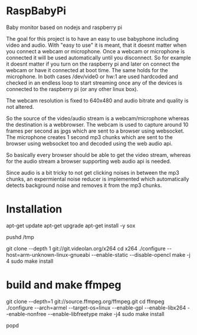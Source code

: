 # RaspBabyPi
Baby monitor based on nodejs and raspberry pi

The goal for this project is to have an easy to use babyphone including video and audio. With "easy to use" it is meant, that it doesnt matter when you connect a webcam or microphone. Once a webcam or microphone is connected it will be used automatically until you disconnect. So for example it doesnt matter if you turn on the raspberry pi and later on connect the webcam or have it connected at boot time. The same holds for the microphone. In both cases /dev/vide0 or hw:1 are used hardcoded and checked in an endless loop to start streaming once any of the devices is connected to the raspberry pi (or any other linux box).

The webcam resolution is fixed to 640x480 and audio bitrate and quality is not altered.

So the source of the video/audio stream is a webcam/microphone whereas the destination is a webbrowser. The webcam is used to capture around 10 frames per second as jpgs which are sent to a browser using websocket.
The microphone creates 1 second mp3 chunks which are sent to the browser using websocket too and decoded using the web audio api.

So basically every browser should be able to get the video stream, whereas for the audio stream a browser supporting web audio api is needed.

Since audio is a bit tricky to not get clicking noises in between the mp3 chunks, an expermiental noise reducer is implemented which automatically detects background noise and removes it from the mp3 chunks.

# Installation
apt-get update
apt-get upgrade
apt-get install -y sox

pushd /tmp

git clone --depth 1 git://git.videolan.org/x264
cd x264
./configure --host=arm-unknown-linux-gnueabi --enable-static --disable-opencl
make -j 4
sudo make install
 
# build and make ffmpeg
git clone --depth=1 git://source.ffmpeg.org/ffmpeg.git
cd ffmpeg
./configure --arch=armel --target-os=linux --enable-gpl --enable-libx264 --enable-nonfree --enable-libfreetype
make -j4
sudo make install

popd
